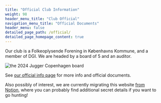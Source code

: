 ```yaml
---
title: "Official Club Information"
weight: 98
header_menu_title: "Club Official"
navigation_menu_title: "Official Documents"
header_menu: false
detailed_page_path: /official/
detailed_page_homepage_content: true
---
```

Our club is a Folkeoplysende Forening in Københavns Kommune, and a member of DGI. We are headed by a board of 5 and an auditor.

![the 2024 Jugger Copenhagen board](/images/board.webp)

See [our official info page](official) for more info and official documents.

Also possibly of interest, we are currently migrating this website [from Notion](https://juggercph.notion.site/Jugger-Copenhagen-35038b95f769404ab41dd3816813577f), where you can probably find additional secret details if you want to go hunting!